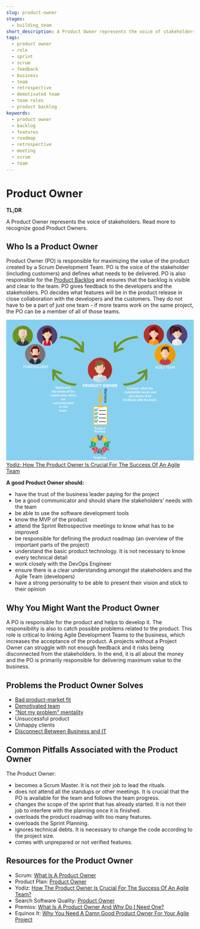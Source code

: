 ```yaml
---
slug: product-owner
stages:
  - building_team
short_description: A Product Owner represents the voice of stakeholders. The Product Owner decides what needs to be delivered by the developers to satisfy the stakeholders and to maximize the value of the product.
tags:
  - product owner
  - role
  - sprint
  - scrum
  - feedback
  - business
  - team
  - retrospective
  - demotivated team
  - team roles
  - product backlog
keywords:
  - product owner
  - backlog
  - features
  - roadmap
  - retrospective
  - meeting
  - scrum
  - team
---
```


# Product Owner

**TL;DR**

A Product Owner represents the voice of stakeholders. Read more to recognize good Product Owners.

## Who Is a Product Owner

Product Owner (PO) is responsible for maximizing the value of the product created by a Scrum Development Team. PO is the voice of the stakeholder (including customers) and defines what needs to be delivered. PO is also responsible for the [Product Backlog](/practices/product-backlog) and ensures that the backlog is visible and clear to the team. PO gives feedback to the developers and the stakeholders. PO decides what features will be in the product release in close collaboration with the developers and the customers. They do not have to be a part of just one team - if more teams work on the same project, the PO can be a member of all of those teams.

![Product Owner](/files/product_owner.jpg)
[Yodiz: How The Product Owner Is Crucial For The Success Of An Agile Team](https://www.yodiz.com/blog/how-the-product-owner-is-crucial-for-the-success-of-an-agile-team/)

**A good Product Owner should:**

- have the trust of the business leader paying for the project
- be a good communicator and should share the stakeholders’ needs with the team
- be able to use the software development tools
- know the MVP of the product
- attend the Sprint Retrospective meetings to know what has to be improved
- be responsible for defining the product roadmap (an overview of the important parts of the project)
- understand the basic product technology. It is not necessary to know every technical detail
- work closely with the DevOps Engineer
- ensure there is a clear understanding amongst the stakeholders and the Agile Team (developers)
- have a strong personality to be able to present their vision and stick to their opinion

## Why You Might Want the Product Owner

A PO is responsible for the product and helps to develop it. The responsibility is also to catch possible problems related to the product. This role is critical to linking Agile Development Teams to the business, which increases the acceptance of the product. A projects without a Project Owner can struggle with not enough feedback and it risks being disconnected from the stakeholders. In the end, it is all about the money and the PO is primarily responsible for delivering maximum value to the business.

## Problems the Product Owner Solves

- [Bad product-market fit](/problems/bad-product-market-fit)
- [Demotivated team](/problems/demotivated-team)
- ["Not my problem" mentality](/problems/not-my-problem-mentality)
- Unsuccessful product
- Unhappy clients
- [Disconnect Between Business and IT](/problems/disconnect-between-business-and-it)

## Common Pitfalls Associated with the Product Owner

The Product Owner:

- becomes a Scrum Master. It is not their job to lead the rituals.
- does not attend all the standups or other meetings. It is crucial that the PO is available for the team and follows the team progress.
- changes the scope of the sprint that has already started. It is not their job to interfere with the planning once it is finished.
- overloads the product roadmap with too many features.
- overloads the Sprint Planning.
- ignores technical debts. It is necessary to change the code according to the project size.
- comes with unprepared or not verified features.

## Resources for the Product Owner

- Scrum: [What Is A Product Owner](https://www.scrum.org/resources/what-is-a-product-owner)
- Product Plan: [Product Owner](https://www.productplan.com/glossary/product-owner/)
- Yodiz: [How The Product Owner Is Crucial For The Success Of An Agile Team?](https://www.yodiz.com/blog/how-the-product-owner-is-crucial-for-the-success-of-an-agile-team/)
- Search Software Quality: [Product Owner](https://searchsoftwarequality.techtarget.com/definition/product-owner)
- Premios: [What Is A Product Owner And Why Do I Need One?](https://premiosgroup.com/product-owner-need-one/)
- Equinox It: [Why You Need A Damn Good Product Owner For Your Agile Project](https://www.equinox.co.nz/blog/damn-good-product-owner-agile-project)
